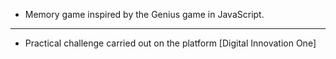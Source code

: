 - Memory game inspired by the Genius game in JavaScript.
------------
- Practical challenge carried out on the platform [Digital Innovation One]
